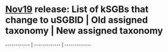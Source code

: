 # [Nov19](../Oct19-Nov19comparison.md#how-many-sgbs-change-type) release: List of kSGBs that change to uSGBID | Old assigned taxonomy | New assigned taxonomy
------------ | ------------- | -------------
